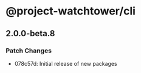 # @project-watchtower/cli

## 2.0.0-beta.8
### Patch Changes

- 078c57d: Initial release of new packages
